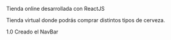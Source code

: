 Tienda online desarrollada con ReactJS

Tienda virtual donde podrás comprar distintos tipos de cerveza.

1.0 Creado el NavBar
